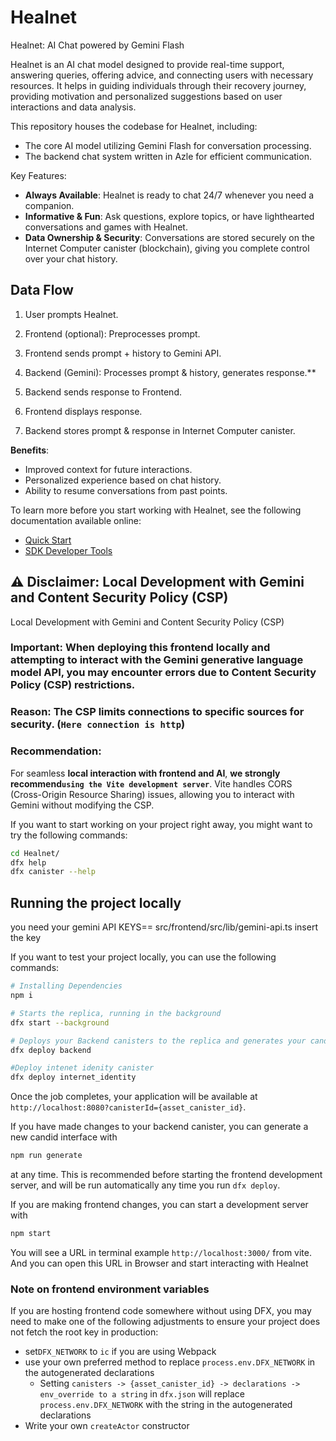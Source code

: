 # Healnet

Healnet: AI Chat powered by Gemini Flash

Healnet is an AI chat model designed to provide real-time support,
answering queries, offering advice, and
connecting users with necessary resources. It helps
in guiding individuals through their recovery
journey, providing motivation and personalized
suggestions based on user interactions and data
analysis.

This repository houses the codebase for Healnet, including:

- The core AI model utilizing Gemini Flash for conversation processing.
- The backend chat system written in Azle for efficient communication.

Key Features:

- **Always Available**: Healnet is ready to chat 24/7 whenever you need a companion.
- **Informative & Fun**: Ask questions, explore topics, or have lighthearted conversations and games with Healnet.
- **Data Ownership & Security**: Conversations are stored securely on the Internet Computer canister (blockchain), giving you complete control over your chat history.

## Data Flow

1. User prompts Healnet.

2. Frontend (optional): Preprocesses prompt.

3. Frontend sends prompt + history to Gemini API.

4. Backend (Gemini): Processes prompt & history, generates response.\*\*

5. Backend sends response to Frontend.

6. Frontend displays response.

7. Backend stores prompt & response in Internet Computer canister.

**Benefits**:

- Improved context for future interactions.
- Personalized experience based on chat history.
- Ability to resume conversations from past points.

To learn more before you start working with Healnet, see the following documentation available online:

- [Quick Start](https://internetcomputer.org/docs/current/developer-docs/setup/deploy-locally)
- [SDK Developer Tools](https://internetcomputer.org/docs/current/developer-docs/setup/install)

## ⚠️ Disclaimer: Local Development with Gemini and Content Security Policy (CSP)

Local Development with Gemini and Content Security Policy (CSP)

### Important: When deploying this frontend locally and attempting to interact with the Gemini generative language model API, you may encounter errors due to Content Security Policy (CSP) restrictions.

### Reason: The CSP limits connections to specific sources for security. (`Here connection is http`)

### Recommendation:

For seamless **local interaction with frontend and AI**, **we strongly recommend`using the Vite development server`**. Vite handles CORS (Cross-Origin Resource Sharing) issues, allowing you to interact with Gemini without modifying the CSP.

If you want to start working on your project right away, you might want to try the following commands:

```bash
cd Healnet/
dfx help
dfx canister --help
```

## Running the project locally
you need your gemini API KEYS==
src/frontend/src/lib/gemini-api.ts insert the key 

If you want to test your project locally, you can use the following commands:

```bash
# Installing Dependencies
npm i

# Starts the replica, running in the background
dfx start --background

# Deploys your Backend canisters to the replica and generates your candid interface
dfx deploy backend

#Deploy intenet idenity canister
dfx deploy internet_identity
```

Once the job completes, your application will be available at `http://localhost:8080?canisterId={asset_canister_id}`.

If you have made changes to your backend canister, you can generate a new candid interface with

```bash
npm run generate
```

at any time. This is recommended before starting the frontend development server, and will be run automatically any time you run `dfx deploy`.

If you are making frontend changes, you can start a development server with

```bash
npm start
```

You will see a URL in terminal example `http://localhost:3000/` from vite. And you can open this URL in Browser and start interacting with Healnet

### Note on frontend environment variables

If you are hosting frontend code somewhere without using DFX, you may need to make one of the following adjustments to ensure your project does not fetch the root key in production:

- set`DFX_NETWORK` to `ic` if you are using Webpack
- use your own preferred method to replace `process.env.DFX_NETWORK` in the autogenerated declarations
  - Setting `canisters -> {asset_canister_id} -> declarations -> env_override to a string` in `dfx.json` will replace `process.env.DFX_NETWORK` with the string in the autogenerated declarations
- Write your own `createActor` constructor

